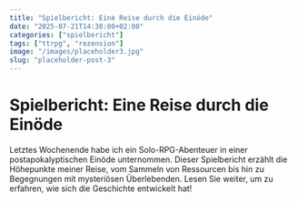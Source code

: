 ```yaml
---
title: "Spielbericht: Eine Reise durch die Einöde"
date: "2025-07-21T14:30:00+02:00"
categories: ["spielbericht"]
tags: ["ttrpg", "rezension"]
image: "/images/placeholder3.jpg"
slug: "placeholder-post-3"
---
```


# Spielbericht: Eine Reise durch die Einöde

Letztes Wochenende habe ich ein Solo-RPG-Abenteuer in einer postapokalyptischen Einöde unternommen. Dieser Spielbericht erzählt die Höhepunkte meiner Reise, vom Sammeln von Ressourcen bis hin zu Begegnungen mit mysteriösen Überlebenden. Lesen Sie weiter, um zu erfahren, wie sich die Geschichte entwickelt hat!
